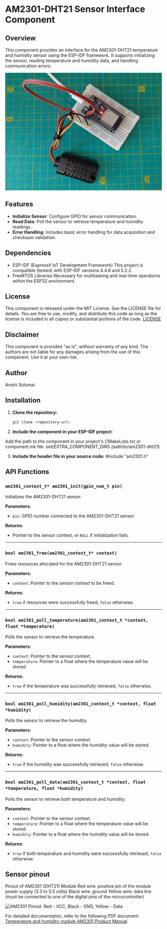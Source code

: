 # AM2301-DHT21 Sensor Interface Component

## Overview

This component provides an interface for the AM2301-DHT21 temperature and humidity sensor using the ESP-IDF framework. It supports initializing the sensor, reading temperature and humidity data, and handling communication errors.

![ESP32 with AM2301-DHT21 Sensor](docs/esp32_am2301a.jpg)

## Features

- **Initialize Sensor**: Configure GPIO for sensor communication.
- **Read Data**: Poll the sensor to retrieve temperature and humidity readings.
- **Error Handling**: Includes basic error handling for data acquisition and checksum validation.

## Dependencies

- ESP-IDF (Espressif IoT Development Framework)
  This project is compatible (tested) with ESP-IDF versions 4.4.8 and 5.2.2.
- FreeRTOS Libraries
  Necessary for multitasking and real-time operations within the ESP32 environment.

## License

This component is released under the MIT License. See the LICENSE file for details. You are free to use, modify, and distribute this code as long as the license is included in all copies or substantial portions of the code.
[LICENSE](LICENSE.txt)

## Disclaimer

This component is provided "as is", without warranty of any kind. The authors are not liable for any damages arising from the use of this component. Use it at your own risk.

## Author

Andrii Solomai

## Installation

1. **Clone the repository:**

   ```bash
   git clone <repository-url>

2. **Include the component in your ESP-IDF project:**

Add the path to the component in your project's CMakeLists.txt or component.mk file.
set(EXTRA_COMPONENT_DIRS /path/to/am2301-dht21)

3. **Include the header file in your source code:**
#include "am2301.h"

## API Functions

### `am2301_context_t* am2301_init(gpio_num_t pin)`

Initializes the AM2301-DHT21 sensor.

**Parameters:**
- `pin`: GPIO number connected to the AM2301-DHT21 sensor.

**Returns:**
- Pointer to the sensor context, or `NULL` if initialization fails.

---

### `bool am2301_free(am2301_context_t* context)`

Frees resources allocated for the AM2301-DHT21 sensor.

**Parameters:**
- `context`: Pointer to the sensor context to be freed.

**Returns:**
- `true` if resources were successfully freed, `false` otherwise.

---

### `bool am2301_poll_temperature(am2301_context_t *context, float *temperature)`

Polls the sensor to retrieve the temperature.

**Parameters:**
- `context`: Pointer to the sensor context.
- `temperature`: Pointer to a float where the temperature value will be stored.

**Returns:**
- `true` if the temperature was successfully retrieved, `false` otherwise.

---

### `bool am2301_poll_humidity(am2301_context_t *context, float *humidity)`

Polls the sensor to retrieve the humidity.

**Parameters:**
- `context`: Pointer to the sensor context.
- `humidity`: Pointer to a float where the humidity value will be stored.

**Returns:**
- `true` if the humidity was successfully retrieved, `false` otherwise.

---

### `bool am2301_poll_data(am2301_context_t *context, float *temperature, float *humidity)`

Polls the sensor to retrieve both temperature and humidity.

**Parameters:**
- `context`: Pointer to the sensor context.
- `temperature`: Pointer to a float where the temperature value will be stored.
- `humidity`: Pointer to a float where the humidity value will be stored.

**Returns:**
- `true` if both temperature and humidity were successfully retrieved, `false` otherwise.


## Sensor pinout
Pinout of AM2301 (DHT21) Module
Red wire: positive pin of the module power supply (3.3 to 5.5 volts)
Black wire: ground
Yellow wire: data line (must be connected to one of the digital pins of the microcontroller)

![AM2301 Pinout: Red - VCC, Black - GND, Yellow - Data](docs/AM2301-DHT21-PINOUT.jpg)

For detailed documentation, refer to the following PDF document:
[Temperature and humidity module AM2301 Product Manual](docs/AM2301.pdf)

